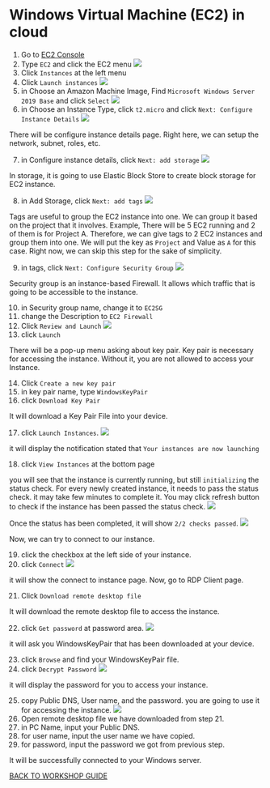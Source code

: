 # Windows Virtual Machine (EC2) in cloud 

1. Go to [EC2 Console](https://ap-southeast-1.console.aws.amazon.com/console/home?region=ap-southeast-1)
2. Type `EC2` and click the EC2 menu
    ![](../../images/EC2/2.png)
3. Click `Instances` at the left menu
4. Click `Launch instances`
    ![](../../images/EC2/4.png)
5. in Choose an Amazon Machine Image, Find `Microsoft Windows Server 2019 Base` and click `Select`
    ![](../../images/EC2/5.png)
6. in Choose an Instance Type, click `t2.micro` and click `Next: Configure Instance Details`
    ![](../../images/EC2/6.png)

There will be configure instance details page. Right here, we can setup the network, subnet, roles, etc.

7. in Configure instance details, click `Next: add storage`
    ![](../../images/EC2/7.png)

In storage, it is going to use Elastic Block Store to create block storage for EC2 instance.

8. in Add Storage, click `Next: add tags`
    ![](../../images/EC2/8.png)

Tags are useful to group the EC2 instance into one. We can group it based on the project that it involves. Example, There will be 5 EC2 running and 2 of them is for Project A. Therefore, we can give tags to 2 EC2 instances and group them into one. We will put the key as `Project` and Value as `A` for this case. Right now, we can skip this step for the sake of simplicity.

9. in tags, click `Next: Configure Security Group`
    ![](../../images/EC2/9.png)

Security group is an instance-based Firewall. It allows which traffic that is going to be accessible to the instance.

10. in Security group name, change it to `EC2SG`
11. change the Description to `EC2 Firewall`
12. Click `Review and Launch`
    ![](../../images/EC2/12.png)
13. click `Launch`

There will be a pop-up menu asking about key pair. Key pair is necessary for accessing the instance. Without it, you are not allowed to access your Instance.

14. Click `Create a new key pair`
15. in key pair name, type `WindowsKeyPair`
16. click `Download Key Pair`

It will download a Key Pair File into your device.

17. click `Launch Instances`.
    ![](../../images/EC2/17.png)

it will display the notification stated that `Your instances are now launching`

18. click `View Instances` at the bottom page

you will see that the instance is currently running, but still `initializing` the status check. For every newly created instance, it needs to pass the status check. it may take few minutes to complete it. You may click refresh button to check if the instance has been passed the status check.
    ![](../../images/EC2/18.png)

Once the status has been completed, it will show `2/2 checks passed`.
    ![](../../images/EC2/18-2.png)

Now, we can try to connect to our instance.

19. click the checkbox at the left side of your instance.
20. click `Connect`
    ![](../../images/EC2/20.png)

it will show the connect to instance page. Now, go to RDP Client page.

21. Click `Download remote desktop file`

It will download the remote desktop file to access the instance.

22. click `Get password` at password area.
    ![](../../images/EC2/22.png)

it will ask you WindowsKeyPair that has been downloaded at your device.

23. click `Browse` and find your WindowsKeyPair file.
24. click `Decrypt Password`
    ![](../../images/EC2/24.png)

it will display the password for you to access your instance.

25. copy Public DNS, User name, and the password. you are going to use it for accessing the instance.
    ![](../../images/EC2/25.png)
26. Open remote desktop file we have downloaded from step 21.
27. in PC Name, input your Public DNS.
28. for user name, input the user name we have copied.
29. for password, input the password we got from previous step.

It will be successfully connected to your Windows server.

[BACK TO WORKSHOP GUIDE](../../README.md)
